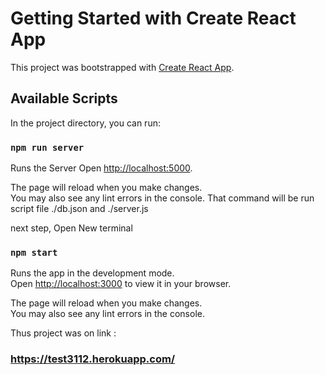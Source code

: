 # Getting Started with Create React App

This project was bootstrapped with [Create React App](https://github.com/facebook/create-react-app).

## Available Scripts

In the project directory, you can run:

### `npm run server`

Runs the Server
Open [http://localhost:5000](http://localhost:5000).

The page will reload when you make changes.\
You may also see any lint errors in the console.
That command will be run script file ./db.json  and ./server.js

next step, Open New terminal
### `npm start`

Runs the app in the development mode.\
Open [http://localhost:3000](http://localhost:3000) to view it in your browser.

The page will reload when you make changes.\
You may also see any lint errors in the console.


Thus project was on link :
### https://test3112.herokuapp.com/
